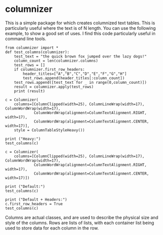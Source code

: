 # columnizer
This is a simple package for which creates columnized text tables.  This is particularly useful where the text is of N length.  You can use the following example, to show a good set of uses. I find this code particularly useful in command line tools.

    from columnizer import *
    def test_columns(columnizer):
        test_text = "the quick brown fox jumped over the lazy dogs!"
        column_count = len(columnizer.columns)
        test_rows = []
        if columnizer.first_row_headers:
            header_titles=["A","B","C","D","E","F","G","H"]
            test_rows.append(header_titles[:column_count])
        test_rows.append([test_text for _ in range(0,column_count)])
        result = columnizer.apply(test_rows)
        print (result)

    c = Columnizer(
        columns=[ColumnClipped(width=25), ColumnLineWrap(width=17), ColumnWordWrap(width=17),
                 ColumnWordWrap(alignment=ColumnTextAlignment.RIGHT, width=17),
                 ColumnWordWrap(alignment=ColumnTextAlignment.CENTER, width=17)],
        style = ColumnTableStyleHeavy())

    print ("Heavy:")
    test_columns(c)

    c = Columnizer(
        columns=[ColumnClipped(width=25), ColumnLineWrap(width=17), ColumnWordWrap(width=17),
                 ColumnWordWrap(alignment=ColumnTextAlignment.RIGHT, width=17),
                 ColumnWordWrap(alignment=ColumnTextAlignment.CENTER, width=17)])

    print ("Default:")
    test_columns(c)

    print ("Default + Headers:")
    c.first_row_headers = True
    test_columns(c)


Columns are actual classes, and are used to describe the physical size and style of the columns. 
Rows are lists of lists, with each container list being used to store data for each column in the row.
